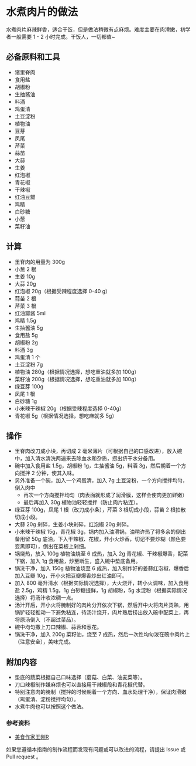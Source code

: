 # 水煮肉片的做法

水煮肉片麻辣鲜香，适合干饭，但是做法稍微有点麻烦。难度主要在肉滑嫩，初学者一般需要 1 - 2 小时完成。干饭人，一切都值~

## 必备原料和工具

- 猪里脊肉
- 食用盐
- 胡椒粉
- 生抽酱油
- 料酒
- 鸡蛋清
- 土豆淀粉
- 植物油
- 豆芽
- 凤尾
- 芹菜
- 蒜苗
- 大蒜
- 生姜
- 红泡椒
- 青花椒
- 干辣椒
- 红油豆瓣
- 鸡精
- 白砂糖
- 小葱
- 菜籽油

## 计算

- 里脊肉的用量为 300g
- 小葱 2 根
- 生姜 10g
- 大蒜 20g
- 红泡椒 20g（根据受辣程度选择 0-40 g）
- 蒜苗 2 根
- 芹菜 3 根
- 红油瓣酱 5ml
- 鸡精 1.5g
- 生抽酱油 5g
- 食用盐 5g
- 胡椒粉 2g
- 料酒 3g
- 鸡蛋清  1 个
- 土豆淀粉 7g
- 植物油 280g（根据情况选择，想吃重油就多加 100g）
- 菜籽油 200g（根据情况选择，想吃重油就多加 100g）
- 绿豆芽 100g
- 凤尾 1 根
- 白砂糖 1g
- 小米辣干辣椒 20g（根据受辣程度选择 0-40g）
- 青花椒 5g（根据情况选择，想吃麻就多 5g）

## 操作

- 里脊肉改刀成小块，再切成 2 毫米薄片（可根据自己的口感改进），放入碗中，加入清水清洗两遍来去除血水和杂质，捞出挤干水分备用。
- 碗中加入食用盐 1.5g，胡椒粉 1g，生抽酱油 5g，料酒 3g，然后朝着一个方向搅拌 2 分钟，使其入味。
- 另外准备一个碗，加入一个鸡蛋清，加入 7g 土豆淀粉，一个方向搅拌均匀，倒入肉中
  - 再次一个方向搅拌均匀（肉表面就形成了润滑膜，这样会使肉更加鲜嫩）
  - 最后再加入 30g 植物油轻轻搅拌（防止肉片粘连）。
- 绿豆芽 100g，凤尾 1 根（改刀成小条），芹菜 3 根切成小段，蒜苗 2 根拍散切成小段。
- 大蒜 20g 剁碎，生姜小块剁碎，红泡椒 20g 剁碎。
- 小米辣干辣椒 15g，青花椒 3g，锅内加入油滑锅，油稍许热了将多余的倒出备用留 50g 底油，下入干辣椒、花椒，开小火炒香，切记不要炒糊（颜色要变黑即可），倒出在菜板上剁细。
- 锅烧热，放入 100g 植物油烧至 6 成热，加入 2g 青花椒、干辣椒爆香，配菜下锅，加入 1g 食用盐，炒至断生，盛入碗中垫底备用。
- 锅洗干净，加入 150g 植物油烧至 6 成热，加入制作好的姜蒜红泡椒，爆香后加入豆瓣 10g，开小火把豆瓣爆香炒出红油即可。
- 加入 800 毫升清水（根据实际情况选择），大火烧开，转小火调味，加入食用盐 2.5g，鸡精 1.5g，1g 白砂糖提鲜，1g 胡椒粉，5g 水淀粉（根据实际情况选择）将汤汁收浓稠一点。
- 汤汁开后，开小火将腌制好的肉片分开依次下锅，然后开中火将肉片烫熟，用锅铲轻轻推动一下避免粘连，待汤汁烧开，肉片熟后捞出放入碗中配菜上，再将原汤倒入（不超过菜品）。
- 碗中均匀撒上刀口辣椒、蒜蓉和葱花。
- 锅洗干净，加入 200g 菜籽油，烧至 7 成热，然后一次性均匀泼在碗中肉片上（注意安全），美味完成。

## 附加内容

- 垫底的蔬菜根据自己口味选择（蘑菇、白菜、油麦菜等）。
- 刀口辣椒制作嫌麻烦也可以直接用干辣椒段和青花椒代替。
- 特别注意肉的腌制（搅拌的时候朝着一个方向、血水处理干净），保证肉滑嫩（鸡蛋清、淀粉搅拌均匀）。
- 水煮牛肉也可以按照这个做法。

### 参考资料

- [美食作家王刚R](https://www.bilibili.com/video/BV1ys411u7Z4)

如果您遵循本指南的制作流程而发现有问题或可以改进的流程，请提出 Issue 或 Pull request 。
